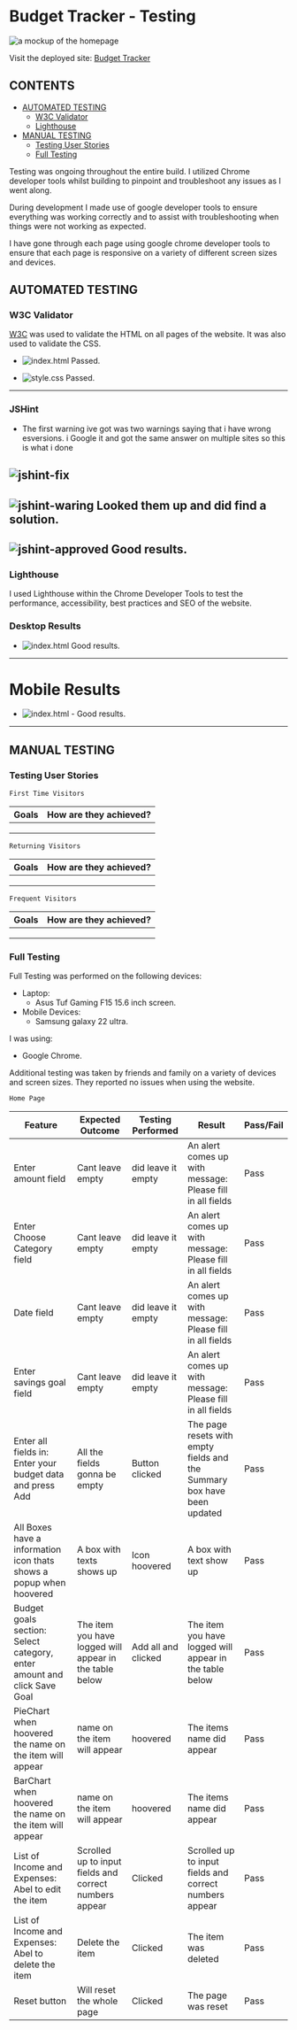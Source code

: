 # Budget Tracker - Testing
![a mockup of the homepage](assets/images/mockup.png)

Visit the deployed site: [Budget Tracker](https://johan-4p.github.io/Budget-Tracker/)

## CONTENTS

* [AUTOMATED TESTING](#automated-testing)
  * [W3C Validator](#w3c-validator)
  * [Lighthouse](#lighthouse)
* [MANUAL TESTING](#manual-testing)
  * [Testing User Stories](#testing-user-stories)
  * [Full Testing](#full-testing)

Testing was ongoing throughout the entire build. I utilized Chrome developer tools whilst building to pinpoint and troubleshoot any issues as I went along.

During development I made use of google developer tools to ensure everything was working correctly and to assist with troubleshooting when things were not working as expected.

I have gone through each page using google chrome developer tools to ensure that each page is responsive on a variety of different screen sizes and devices.

## AUTOMATED TESTING

### W3C Validator

[W3C](https://validator.w3.org/) was used to validate the HTML on all pages of the website. It was also used to validate the CSS.

* ![index.html](assets/images/w3c-html.png) Passed.


* ![style.css](assets/images/w3c-css.png) Passed.

---
### JSHint
* The first warning ive got was two warnings saying that i have wrong esversions. i Google it and got the same answer on multiple sites so this is what i done 

![jshint-fix](assets/images/jshint-fix.png)
---
 ![jshint-waring](assets/images/jshint-warnings.png) Looked them up and did find a solution.
---
 ![jshint-approved](assets/images/jshint-approved.png) Good results.
---

### Lighthouse

I used Lighthouse within the Chrome Developer Tools to test the performance, accessibility, best practices and SEO of the website.

### Desktop Results

* ![index.html](assets/images/desktop-ligth.png) Good results.
---
# Mobile Results

* ![index.html](assets/images/mobile-light.png) - Good results.
---

## MANUAL TESTING

### Testing User Stories

`First Time Visitors`

| Goals | How are they achieved? |
| :--- | :--- |
| | |
| |
| | |


`Returning Visitors`

| Goals | How are they achieved? |
| :--- | :--- |
| | |
| |
| | |


`Frequent Visitors`

| Goals | How are they achieved? |
| :--- | :--- |
| | |
| |
| | |


### Full Testing

Full Testing was performed on the following devices:

* Laptop:
    * Asus Tuf Gaming F15 15.6 inch screen.
* Mobile Devices:
    * Samsung galaxy 22 ultra.

I was using:

* Google Chrome.

Additional testing was taken by friends and family on a variety of devices and screen sizes. They reported no issues when using the website.

`Home Page`

| Feature | Expected Outcome | Testing Performed | Result | Pass/Fail |
| --- | --- | --- | --- | --- |
| Enter amount field | Cant leave empty | did leave it empty | An alert comes up with message: Please fill in all fields | Pass |
| Enter Choose Category field | Cant leave empty | did leave it empty | An alert comes up with message: Please fill in all fields | Pass |
| Date field | Cant leave empty | did leave it empty | An alert comes up with message: Please fill in all fields | Pass |
| Enter savings goal field | Cant leave empty | did leave it empty | An alert comes up with message: Please fill in all fields | Pass |
| Enter all fields in: Enter your budget data and press Add | All the fields gonna be empty | Button clicked | The page resets with empty fields and the Summary box have been updated | Pass |
| All Boxes have a information icon thats shows a popup when hoovered | A box with texts shows up | Icon hoovered | A box with text show up | Pass |
| Budget goals section: Select category, enter amount and click Save Goal | The item you have logged will appear in the table below | Add all and clicked | The item you have logged will appear in the table below | Pass |
| PieChart when hoovered the name on the item will appear | name on the item will appear | hoovered | The items name did appear | Pass |
| BarChart when hoovered the name on the item will appear | name on the item will appear | hoovered | The items name did appear | Pass |
| List of Income and Expenses: Abel to edit the item | Scrolled up to input fields and correct numbers appear | Clicked | Scrolled up to input fields and correct numbers appear | Pass |
| List of Income and Expenses: Abel to delete the item | Delete the item | Clicked | The item was deleted | Pass |
| Reset button | Will reset the whole page | Clicked | The page was reset | Pass |